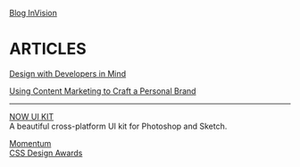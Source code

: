 [Blog InVision](http://blog.invisionapp.com/)<br />
# ARTICLES

[Design with Developers in Mind](http://blog.invisionapp.com/design-with-developers-in-mind/)

[Using Content Marketing to Craft a Personal Brand](http://blog.invisionapp.com/content-marketing-personal-brand/)

___

[NOW UI KIT](https://www.invisionapp.com/now)<br />
A beautiful cross-platform UI kit for Photoshop and Sketch.

[Momentum](http://momentumdesignlab.com/)<br />
[CSS Design Awards](http://www.cssdesignawards.com/)<br />
